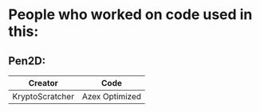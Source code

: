 # People who worked on code used in this:

## Pen2D:

| Creator          | Code             |
| ---------------- | ---------------- |
| KryptoScratcher  | Azex Optimized   |


